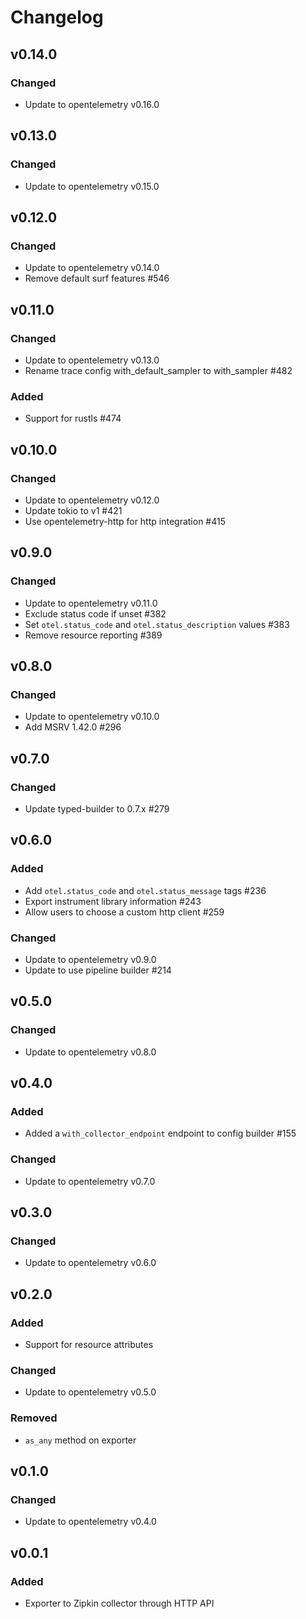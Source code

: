 # Changelog

## v0.14.0

### Changed

- Update to opentelemetry v0.16.0

## v0.13.0

### Changed

- Update to opentelemetry v0.15.0

## v0.12.0

### Changed

- Update to opentelemetry v0.14.0
- Remove default surf features #546

## v0.11.0
### Changed
- Update to opentelemetry v0.13.0
- Rename trace config with_default_sampler to with_sampler #482

### Added
- Support for rustls #474

## v0.10.0

### Changed
- Update to opentelemetry v0.12.0
- Update tokio to v1 #421
- Use opentelemetry-http for http integration #415

## v0.9.0

### Changed

- Update to opentelemetry v0.11.0
- Exclude status code if unset #382
- Set `otel.status_code` and `otel.status_description` values #383
- Remove resource reporting #389

## v0.8.0

### Changed

- Update to opentelemetry v0.10.0
- Add MSRV 1.42.0 #296

## v0.7.0

### Changed

- Update typed-builder to 0.7.x #279

## v0.6.0

### Added

- Add `otel.status_code` and `otel.status_message` tags #236
- Export instrument library information #243
- Allow users to choose a custom http client #259

### Changed

- Update to opentelemetry v0.9.0
- Update to use pipeline builder #214

## v0.5.0

### Changed

- Update to opentelemetry v0.8.0

## v0.4.0

### Added
- Added a `with_collector_endpoint` endpoint to config builder #155

### Changed
- Update to opentelemetry v0.7.0

## v0.3.0

### Changed
- Update to opentelemetry v0.6.0

## v0.2.0

### Added
- Support for resource attributes

### Changed
- Update to opentelemetry v0.5.0

### Removed
- `as_any` method on exporter

## v0.1.0

### Changed
- Update to opentelemetry v0.4.0

## v0.0.1

### Added

- Exporter to Zipkin collector through HTTP API 

